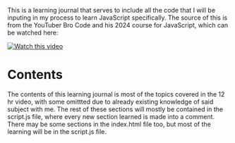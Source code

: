 This is a learning journal that serves to include all the code that I will be inputing in my process to learn JavaScript specifically. The source of this is from the YouTuber Bro Code and his 2024 course for JavaScript, which can be watched here: 

[![Watch this video](https://img.youtube.com/vi/lfmg-EJ8gm4/0.jpg)](https://youtu.be/lfmg-EJ8gm4)


# Contents
The contents of this learning journal is most of the topics covered in the 12 hr video, with some omittted due to already existing knowledge of said subject with me. The rest of these sections will mostly be contained in the script.js file, where every new section learned is made into a comment. There may be some sections in the index.html file too, but most of the learning will be in the script.js file.
